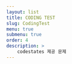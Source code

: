 ```yaml
---
layout: list
title: CODING TEST
slug: CodingTest
menu: true
submenu: true
order: 4
description: >
    codestates 제공 문제
---
```

